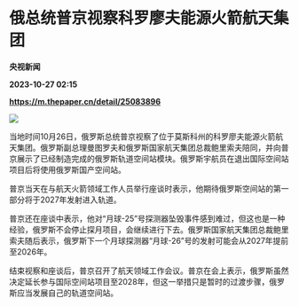 # 俄总统普京视察科罗廖夫能源火箭航天集团
**央视新闻**

**2023-10-27 02:15**

**https://m.thepaper.cn/detail/25083896**

![](https://imagecloud.thepaper.cn/thepaper/image/275/880/346.jpg)

当地时间10月26日，俄罗斯总统普京视察了位于莫斯科州的科罗廖夫能源火箭航天集团。俄罗斯副总理曼图罗夫和俄罗斯国家航天集团总裁鲍里索夫陪同，并向普京展示了已经制造完成的俄罗斯轨道空间站模块。俄罗斯宇航员在退出国际空间站项目后将使用俄罗斯国产空间站。

普京当天在与航天火箭领域工作人员举行座谈时表示，他期待俄罗斯空间站的第一部分将于2027年发射进入轨道。

普京还在座谈中表示，他对“月球-25”号探测器坠毁事件感到难过，但这也是一种经验，俄罗斯不会停止探月项目，会继续进行下去。俄罗斯国家航天集团总裁鲍里索夫随后表示，俄罗斯下一个月球探测器“月球-26”号的发射可能会从2027年提前至2026年。

结束视察和座谈后，普京召开了航天领域工作会议。普京在会上表示，俄罗斯虽然决定延长参与国际空间站项目至2028年，但这一举措只是暂时的过渡步骤，俄罗斯应当发展自己的轨道空间站。